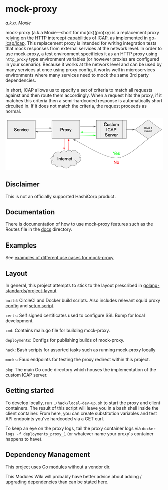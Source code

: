 # mock-proxy
_a.k.a. Moxie_

mock-proxy (a.k.a Moxie—short for mo(ck)(pro)xy) is a replacement proxy relying
on the HTTP intercept capabilities of [ICAP](https://tools.ietf.org/html/rfc3507),
as implemented in [go-icap/icap](https://github.com/go-icap/icap). This
replacement proxy is intended for writing integration tests that mock responses
from external services at the network level. In order to use mock-proxy, a test
environment specificies it as an HTTP proxy using `http_proxy` type environment
variables (or however proxies are configured in your scenario). Because it
works at the network level and can be used by many services at once using proxy
config, it works well in microservices environments where many services need to
mock the same 3rd party dependencies.

In short, ICAP allows us to specify a set of criteria to match all requests
against and then route them accordingly. When a request hits the proxy, if it
matches this criteria then a semi-hardcoded response is automatically short
circuited in. If it does not match the criteria, the request proceeds as
normal.

![moxie flow diagram](/docs/images/mock-proxy-diagram.png)

## Disclaimer

This is not an officially supported HashiCorp product.

## Documentation

There is documentation of how to use mock-proxy features such as the Routes
file in the [docs](/docs) directory.

## Examples

See [examples of different use cases for mock-proxy](/docs/examples)

## Layout

In general, this project attempts to stick to the layout prescribed in [golang-standards/project-layout](https://github.com/golang-standards/project-layout)

`build`: CircleCI and Docker build scripts. Also includes relevant squid proxy
[config](build/package/docker/configs/squid.conf) and
[setup script](build/package/docker/scripts/squid-icap-init.sh).

`certs`: Self signed certificates used to configure SSL Bump for local
development.

`cmd`: Contains main.go file for building mock-proxy.

`deployments`: Configs for publishing builds of mock-proxy.

`hack`: Bash scripts for assorted tasks such as running mock-proxy locally

`mocks`: Faux endpoints for testing the proxy redirect within this project. 

`pkg`: The main Go code directory which houses the implementation of the custom
ICAP server.

## Getting started

To develop locally, run `./hack/local-dev-up.sh` to start the proxy and client
containers. The result of this script will leave you in a bash shell inside the
client container. From here, you can create substitution variables and test API
endpoints you've hardcoded via a GET curl.

To keep an eye on the proxy logs, tail the proxy container logs via
`docker logs -f deployments_proxy_1` (or whatever name your proxy's container
happens to have).

## Dependency Management

This project uses Go [modules](https://github.com/golang/go/wiki/Modules)
without a vendor dir.

This Modules Wiki will probably have better advice about adding / upgrading
dependencies than can be stated here.
